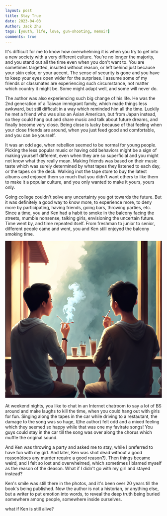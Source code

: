 ```yaml
---
layout: post
title: Stay True
date: 2023-04-03
Author: Jack Zhu
tags: [youth, life, love, gun-shooting, memoir]
comments: true
---
```


It's difficult for me to know how overwhelming it is when you try to get
into a new society with a very different culture. You're no longer the
majority, and you stand out all the time even when you don't want to. You are
sometimes targetted, insulted without reason, or left behind just because your
skin color, or your accent. The sense of security is gone and you have to keep
your eyes open wider for the surprises. I assume some of my friends or
classmates are experiencing such circumstance, not matter which country it
might be. Some might adapt well, and some will never do.

The author was also experiencing such big change of his life. He was the 2nd
generation of a Taiwan immigrant family, which made things less awkward, but
still difficult in a way which reminded him all the time. Luckily he met a
friend who was also an Asian American, but from Japan instead, so they could
hang out and share music and talk about future dreams, and finally become very
close. Being close is lucky because of that feeling when your close friends are
around, when you just feed good and comfortable, and you can be yourself.

It was an odd age, when rebellion seemed to be normal for young people. Picking
the less popular music or having odd behaviors might be a sign of making
yourself different, even when they are so superficial and you might not know
what they really mean. Making friends was based on their music taste which was
surely determined by what tapes they listened to each day, or the tapes on the
deck. Walking inot the tape store to buy the latest albums and enjoyed them so
much that you didn't want others to like them to make it a popular culture, and
you only wanted to make it yours, yours only.

Going college couldn't solve any uncertainty you got towards the future. But it
was definitely a good way to know more, to experience more, to deny more by
participating, having friends, going bars, throwing parties, etc. Since a time,
you and Ken had a habit to smoke in the balcony facing the streets, mumble
nonsense, talking girls, envisioning the uncertain future. Time went by, and
time repeated itself. From freshman to junior to senior, different people came
and went, you and Ken still enjoyed the balcony smoking time.

![balcony](images/balcony.png)

At weekend nights, you like to chat in an Internet chatroom to say a lot of BS
around and make laughs to kill the time, when you could hang out with girls for
fun. Singing along the tapes in the car while driving to a restautant, the
damage to the song was so huge, I(the author) felt odd and a mixed feeling
which they seemed so happy while that was one my favirate songs! You guys could
stay in the car till the song was over along the chorus which muffle the
original sound.

And Ken was throwing a party and asked me to stay, while I preferred to have
fun with my girl. And later, Ken was shot dead without a good reason(does any
murder require a good reason?). Then things became weird, and I felt so lost
and overwhelmed, which sometimes I blamed myself as the reason of the deason.
What if I didn't go with my girl and stayed instead?

Ken's smile was still there in the photos, and it's been over 20 years till the
book's being published. Now the author is not a historian, or anything else,
but a writer to put emotion into words, to reveal the deep truth being buried
somewhere among people, somewhere inside ourselves.

what if Ken is still alive?
